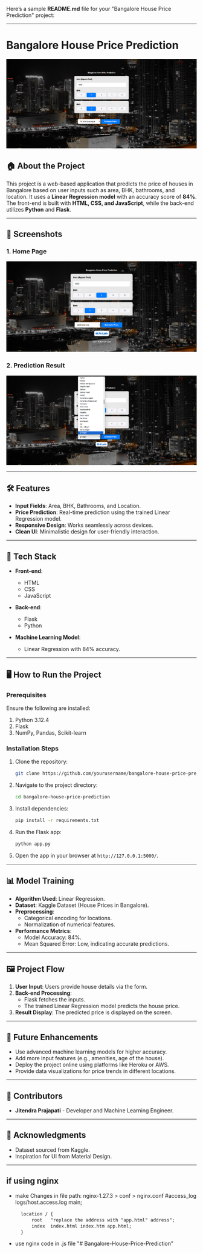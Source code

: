 Here’s a sample **README.md** file for your "Bangalore House Price Prediction" project:

---

# Bangalore House Price Prediction  

![Project Banner](./img/home.png)

## 🏠 About the Project  
This project is a web-based application that predicts the price of houses in Bangalore based on user inputs such as area, BHK, bathrooms, and location. It uses a **Linear Regression model** with an accuracy score of **84%**. The front-end is built with **HTML, CSS, and JavaScript**, while the back-end utilizes **Python** and **Flask**.

---

## 📸 Screenshots  
### 1. Home Page  
![Home Page](./img/1.png)  

### 2. Prediction Result  
![Prediction Result](./img/2.png)  

---

## 🛠️ Features  
- **Input Fields**: Area, BHK, Bathrooms, and Location.  
- **Price Prediction**: Real-time prediction using the trained Linear Regression model.  
- **Responsive Design**: Works seamlessly across devices.  
- **Clean UI**: Minimalistic design for user-friendly interaction.  

---

## 🔧 Tech Stack  
- **Front-end**:  
  - HTML  
  - CSS  
  - JavaScript  

- **Back-end**:  
  - Flask  
  - Python  

- **Machine Learning Model**:  
  - Linear Regression with 84% accuracy.  

---

## 🖥️ How to Run the Project  

### Prerequisites  
Ensure the following are installed:  
1. Python 3.12.4  
2. Flask  
3. NumPy, Pandas, Scikit-learn  

### Installation Steps  
1. Clone the repository:  
   ```bash  
   git clone https://github.com/yourusername/bangalore-house-price-prediction.git  
   ```  
2. Navigate to the project directory:  
   ```bash  
   cd bangalore-house-price-prediction  
   ```  
3. Install dependencies:  
   ```bash  
   pip install -r requirements.txt  
   ```  
4. Run the Flask app:  
   ```bash  
   python app.py  
   ```  
5. Open the app in your browser at `http://127.0.0.1:5000/`.  

---

## 📊 Model Training  
- **Algorithm Used**: Linear Regression.  
- **Dataset**: Kaggle Dataset (House Prices in Bangalore).  
- **Preprocessing**:  
  - Categorical encoding for locations.  
  - Normalization of numerical features.  
- **Performance Metrics**:  
  - Model Accuracy: 84%.  
  - Mean Squared Error: Low, indicating accurate predictions.  

---

## 🖼️ Project Flow  
1. **User Input**: Users provide house details via the form.  
2. **Back-end Processing**:  
   - Flask fetches the inputs.  
   - The trained Linear Regression model predicts the house price.  
3. **Result Display**: The predicted price is displayed on the screen.  

---

## 🚀 Future Enhancements  
- Use advanced machine learning models for higher accuracy.  
- Add more input features (e.g., amenities, age of the house).  
- Deploy the project online using platforms like Heroku or AWS.  
- Provide data visualizations for price trends in different locations.  

---

## 🤝 Contributors  
- **Jitendra Prajapati** - Developer and Machine Learning Engineer.  

---


## 📝 Acknowledgments  
- Dataset sourced from Kaggle.  
- Inspiration for UI from Material Design.  

---

## if using nginx 
- make Changes in file path:  nginx-1.27.3 > conf > nginx.conf
#access_log  logs/host.access.log  main;

        location / {
            root   "replace the address with "app.html" address";
            index  index.html index.htm app.html;
        }
- use nginx code in .js file
"# Bangalore-House-Price-Prediction" 
